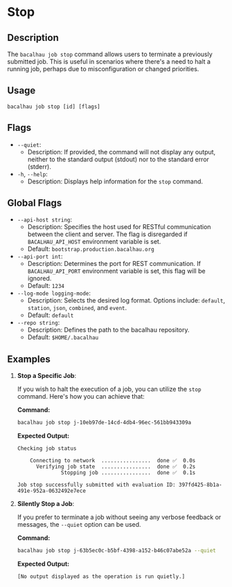 # Stop

## Description

The `bacalhau job stop` command allows users to terminate a previously submitted job. This is useful in scenarios where there's a need to halt a running job, perhaps due to misconfiguration or changed priorities.

## Usage

```
bacalhau job stop [id] [flags]
```

## Flags

* `--quiet`:
  * Description: If provided, the command will not display any output, neither to the standard output (stdout) nor to the standard error (stderr).
* `-h`, `--help`:
  * Description: Displays help information for the `stop` command.

## Global Flags

* `--api-host string`:
  * Description: Specifies the host used for RESTful communication between the client and server. The flag is disregarded if `BACALHAU_API_HOST` environment variable is set.
  * Default: `bootstrap.production.bacalhau.org`
* `--api-port int`:
  * Description: Determines the port for REST communication. If `BACALHAU_API_PORT` environment variable is set, this flag will be ignored.
  * Default: `1234`
* `--log-mode logging-mode`:
  * Description: Selects the desired log format. Options include: `default`, `station`, `json`, `combined`, and `event`.
  * Default: `default`
* `--repo string`:
  * Description: Defines the path to the bacalhau repository.
  * Default: `$HOME/.bacalhau`

## Examples

1.  **Stop a Specific Job**:

    If you wish to halt the execution of a job, you can utilize the `stop` command. Here's how you can achieve that:

    **Command:**

    ```bash
    bacalhau job stop j-10eb97de-14cd-4db4-96ec-561bb943309a
    ```

    **Expected Output:**

    ```plaintext
    Checking job status

    	Connecting to network  ................  done ✅  0.0s
    	  Verifying job state  ................  done ✅  0.2s
    	          Stopping job ................  done ✅  0.1s

    Job stop successfully submitted with evaluation ID: 397fd425-8b1a-491e-952a-0632492e7ece
    ```
2.  **Silently Stop a Job**:

    If you prefer to terminate a job without seeing any verbose feedback or messages, the `--quiet` option can be used.

    **Command:**

    ```bash
    bacalhau job stop j-63b5ec0c-b5bf-4398-a152-b46c07abe52a --quiet
    ```

    **Expected Output:**

    ```plaintext
    [No output displayed as the operation is run quietly.]
    ```
